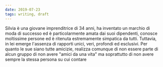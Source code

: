 ```yaml
---
date: 2019-07-23
tags: writing, draft
---
```

Silvia è una giovane imprenditrice di 34 anni, ha inventato un marchio di moda di successo ed è particolarmente amata dai suoi dipendenti, conosce moltissime persone ed è ritenuta estremamente simpatica da tutti. Tuttavia, in lei emerge l'assenza di rapporti unici, veri, profondi ed esclusivi. Per quanto le sue siano tutte amicizie, realizza comunque di non essere parte di alcun gruppo di non avere "amici da una vita" ma soprattutto di non avere sempre la stessa persona su cui contare
